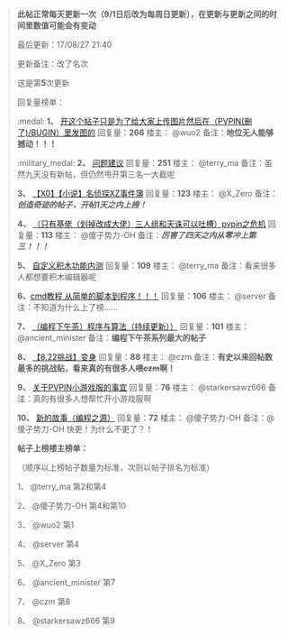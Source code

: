 > **此帖正常每天更新一次（9/1日后改为每周日更新），在更新与更新之间的时间里数值可能会有变动**
>
> 最后更新：17/08/27 21:40
>
> 更新备注：改了名次
> 
> 这是第**5**次更新
> 
> 
> 回复量榜单：
>
> :medal: **1、** [开这个帖子只是为了给大家上传图片然后在（PVPIN(删了)/BUGIN）里发图的](http://bbs.pvpin.com/topic/261/%E5%BC%80%E8%BF%99%E4%B8%AA%E5%B8%96%E5%AD%90%E5%8F%AA%E6%98%AF%E4%B8%BA%E4%BA%86%E7%BB%99%E5%A4%A7%E5%AE%B6%E4%B8%8A%E4%BC%A0%E5%9B%BE%E7%89%87%E7%84%B6%E5%90%8E%E5%9C%A8-pvpin-%E5%88%A0%E4%BA%86-bugin-%E9%87%8C%E5%8F%91%E5%9B%BE%E7%9A%84)
> 回复量：**266**
> 楼主： @wuo2 
> 备注：**地位无人能够撼动！！！**
> 
> :military_medal: **2、**  [问题建议](http://bbs.pvpin.com/topic/4/%E9%97%AE%E9%A2%98%E5%BB%BA%E8%AE%AE/251)
> 回复量：**251**
> 楼主： @terry_ma 
> 备注：虽然九天没有新帖，但仍然甩开第三名一大截呢
> 
> **3、** [【X0】【小说】名侦探XZ事件簿](http://bbs.pvpin.com/topic/717/x0-%E5%B0%8F%E8%AF%B4-%E5%90%8D%E4%BE%A6%E6%8E%A2xz%E4%BA%8B%E4%BB%B6%E7%B0%BF/100)
> 回复量：**123**
> 楼主： @X_Zero 
> 备注：***创造奇迹的帖子，开帖1天之内上榜！***
>
> **4、** [（只有基佬（划掉改成大佬）三人组和天诛可以吐槽）pvpin之危机](http://bbs.pvpin.com/topic/702/%E5%8F%AA%E6%9C%89%E5%9F%BA%E4%BD%AC-%E5%88%92%E6%8E%89%E6%94%B9%E6%88%90%E5%A4%A7%E4%BD%AC-%E4%B8%89%E4%BA%BA%E7%BB%84%E5%92%8C%E5%A4%A9%E8%AF%9B%E5%8F%AF%E4%BB%A5%E5%90%90%E6%A7%BD-pvpin%E4%B9%8B%E5%8D%B1%E6%9C%BA/102)
> 回复量：**113**
> 楼主： @傻子势力-OH 
> 备注：***厉害了四天之内从零冲上第三！！！***
> 
> 
> **5、** [自定义积木功能内测](http://bbs.pvpin.com/topic/58/%E8%87%AA%E5%AE%9A%E4%B9%89%E7%A7%AF%E6%9C%A8%E5%8A%9F%E8%83%BD%E5%86%85%E6%B5%8B/109) 
> 回复量：**109**
> 楼主： @terry_ma 
> 备注：看来很多人都想要积木编辑器呢
> 
> **6、**[cmd教程 从简单的脚本到程序！！！](http://bbs.pvpin.com/topic/395/cmd%E6%95%99%E7%A8%8B-%E4%BB%8E%E7%AE%80%E5%8D%95%E7%9A%84%E8%84%9A%E6%9C%AC%E5%88%B0%E7%A8%8B%E5%BA%8F/106)
> 回复量：**106**
> 楼主： @server 
>  备注：不知道为什么上了榜……
> 
> 
> **7、** [（编程下午茶）程序与算法（持续更新））](http://bbs.pvpin.com/topic/424/%E7%BC%96%E7%A8%8B%E4%B8%8B%E5%8D%88%E8%8C%B6-%E7%A8%8B%E5%BA%8F%E4%B8%8E%E7%AE%97%E6%B3%95-%E6%8C%81%E7%BB%AD%E6%9B%B4%E6%96%B0/100)
> 回复量：**101**
> 楼主： @ancient_minister 
> 备注：**编程下午茶系列最大的帖子**
> 
> **8、** [【8.22挑战】变身](http://bbs.pvpin.com/topic/696/8-22%E6%8C%91%E6%88%98-%E5%8F%98%E8%BA%AB/73)
> 回复量：**88**
> 楼主： @czm 
> 备注：**有史以来回帖数最多的挑战贴，看来真的有很多人~~喷czm~~啊！**
> 
> **9、** [关于PVPIN小游戏服的事宜](http://bbs.pvpin.com/topic/695/%E5%85%B3%E4%BA%8Epvpin%E5%B0%8F%E6%B8%B8%E6%88%8F%E6%9C%8D%E7%9A%84%E4%BA%8B%E5%AE%9C/76)
> 回复量：**76**
> 楼主： @starkersawz666 
> 备注：真的有很多人想帮忙开小游戏服啊
> 
> **10、** [新的故事（编程之源）](http://bbs.pvpin.com/topic/715/%E6%96%B0%E7%9A%84%E6%95%85%E4%BA%8B-%E7%BC%96%E7%A8%8B%E4%B9%8B%E6%BA%90/72)
> 回复量：**72**
> 楼主： @傻子势力-OH 
> 备注：@傻子势力-OH 快更！为什么不更了？！
> 
> **帖子上榜楼主榜单：**
>
> （顺序以上榜帖子数量为标准，次则以帖子排名为标准）
>
> 1、 @terry_ma  第2和第4
>
> 2、 @傻子势力-OH  第4和第10
>
> 3、 @wuo2 第1
>
> 4、 @server 第4
>
> 5、 @X_Zero 第3
>
> 6、 @ancient_minister  第7
>
> 7、 @czm 第8
>
> 8、 @starkersawz666 第9
